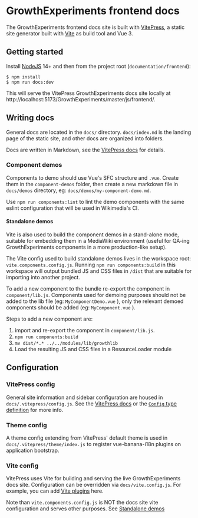# GrowthExperiments frontend docs

The GrowthExperiments frontend docs site is built with [VitePress](https://vitepress.vuejs.org/), a static site generator
built with [Vite](https://vitejs.dev/) as build tool and Vue 3.

## Getting started

Install [NodeJS](https://nodejs.org/) 14+ and then from the project root (`documentation/frontend`):

```
$ npm install
$ npm run docs:dev
```

This will serve the VitePress GrowthExperiments docs site locally at http://localhost:5173/GrowthExperiments/master/js/frontend/.

## Writing docs

General docs are located in the `docs/` directory. `docs/index.md` is the landing page of the static
site, and other docs are organized into folders.

Docs are written in Markdown, see the [VitePress docs](https://vitepress.vuejs.org/guide/markdown.html)
for details.

### Component demos

Components to demo should use Vue's SFC structure and `.vue`. Create them in the `component-demos` folder, then create a new markdown
file in `docs/demos` directory, eg: `docs/demos/my-component-demo.md`.

Use `npm run components:lint` to lint the demo components with the same eslint configuration that will be 
used in Wikimedia's CI.

#### Standalone demos

Vite is also used to build the component demos in a stand-alone mode, suitable for embedding them
in a MediaWiki environment (useful for QA-ing GrowthExperiments components in a more production-like setup).

The Vite config used to build standalone demos lives in the workspace root: `vite.components.config.js`.
Running `npm run components:build` in this workspace will output bundled JS and CSS files in `/dist` that
are suitable for importing into another project.

To add a new component to the bundle re-export the component in `component/lib.js`. Components used for demoing purposes
should not be added to the lib file (eg: `MyComponentDemo.vue` ), only the relevant demoed components
should be added (eg: `MyComponent.vue` ).

Steps to add a new component are:

 1. import and re-export the component in `component/lib.js`.
 2. `npm run components:build`
 3. `mv dist/*.* ../../modules/lib/growthlib`
 4. Load the resulting JS and CSS files in a ResourceLoader module

## Configuration

### VitePress config

General site information and sidebar configuration are housed in `docs/.vitepress/config.js`. See
the [VitePress docs](https://vitepress.vuejs.org/config/basics.html) or the
[`Config` type definition](https://github.com/vuejs/vitepress/blob/main/src/client/theme-default/config.ts)
for more info.

### Theme config

A theme config extending from VitePress' default theme is used in `docs/.vitepress/theme/index.js` to register vue-banana-i18n
plugins on application bootstrap. 

### Vite config

VitePress uses Vite for building and serving the live GrowthExperiments docs site. Configuration can be overridden via `docs/vite.config.js`. For example, you can add
[Vite plugins](https://vitejs.dev/plugins/) here. 

Note than `vite.components.config.js` is NOT the docs site vite configuration and serves other purposes. See [Standalone demos](#Standalone_demos)